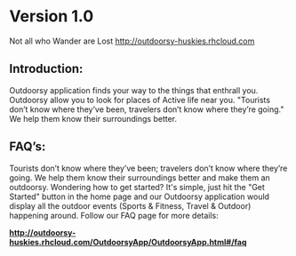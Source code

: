# 							Version 1.0
Not all who Wander are Lost
http://outdoorsy-huskies.rhcloud.com

## Introduction:
Outdoorsy application finds your way to the things that enthrall you. Outdoorsy allow you to look for places of Active life near you. "Tourists don’t know where they’ve been, travelers don’t know where they’re going." We help them know their surroundings better.

## FAQ’s:
Tourists don’t know where they’ve been; travelers don’t know where they’re going. We help them know their surroundings better and make them an outdoorsy. Wondering how to get started? It's simple, just hit the "Get Started" button in the home page and our Outdoorsy application would display all the outdoor events (Sports & Fitness, Travel & Outdoor) happening around. Follow our FAQ page for more details:

**http://outdoorsy-huskies.rhcloud.com/OutdoorsyApp/OutdoorsyApp.html#/faq**



